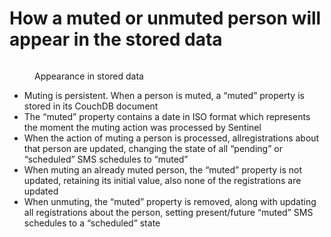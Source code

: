# How a muted or unmuted person will appear in the stored data

<figure><img src="../.gitbook/assets/image (24).png" alt=""><figcaption><p>Appearance in stored data</p></figcaption></figure>



* Muting is persistent. When a person is muted, a “muted” property is stored in its CouchDB document
* The “muted” property contains a date in ISO format which represents the moment the muting action was processed by Sentinel
* When the action of muting a person is processed, allregistrations about that person are updated, changing the state of all “pending” or “scheduled” SMS schedules to “muted”
* When muting an already muted person, the “muted” property is not updated, retaining its initial value, also none of the registrations are updated
* When unmuting, the “muted” property is removed, along with updating all registrations about the person, setting present/future “muted” SMS schedules to a “scheduled” state
